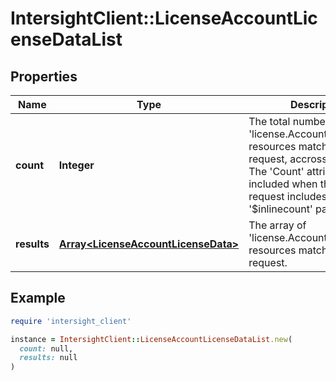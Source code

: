 # IntersightClient::LicenseAccountLicenseDataList

## Properties

| Name | Type | Description | Notes |
| ---- | ---- | ----------- | ----- |
| **count** | **Integer** | The total number of &#39;license.AccountLicenseData&#39; resources matching the request, accross all pages. The &#39;Count&#39; attribute is included when the HTTP GET request includes the &#39;$inlinecount&#39; parameter. | [optional] |
| **results** | [**Array&lt;LicenseAccountLicenseData&gt;**](LicenseAccountLicenseData.md) | The array of &#39;license.AccountLicenseData&#39; resources matching the request. | [optional] |

## Example

```ruby
require 'intersight_client'

instance = IntersightClient::LicenseAccountLicenseDataList.new(
  count: null,
  results: null
)
```

